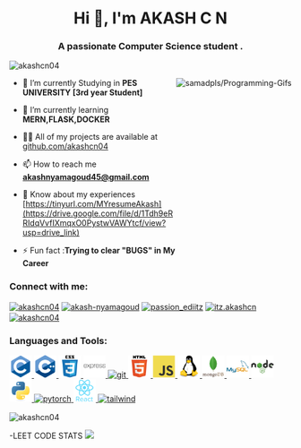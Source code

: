 <h1 align="center">Hi 👋, I'm AKASH C N</h1>
<h3 align="center">A passionate Computer Science student .</h3>

<p align="left"> <img src="https://komarev.com/ghpvc/?username=akashcn04&label=Profile%20views&color=0e75b6&style=flat" alt="akashcn04" /> </p>


<a href='https://github.com/samadpls/Programing-Gifs'>
<img align='right' src='https://i.giphy.com/media/v1.Y2lkPTc5MGI3NjExOGJpbWxienhzZHN2c3B5YWxlODNkZm43dXByOGg0NWdhZmcwaHY1byZlcD12MV9pbnRlcm5hbF9naWZfYnlfaWQmY3Q9Zw/qgQUggAC3Pfv687qPC/giphy.gif' widht=100 height=300 alt='samadpls/Programming-Gifs'></a>


- 🔭 I’m currently Studying in **PES UNIVERSITY [3rd year Student]**

- 🌱 I’m currently learning **MERN,FLASK,DOCKER**

- 👨‍💻 All of my projects are available at [github.com/akashcn04](github.com/akashcn04)

- 📫 How to reach me **akashnyamagoud45@gmail.com**

- 📄 Know about my experiences [https://tinyurl.com/MYresumeAkash](https://drive.google.com/file/d/1Tdh9eRRIdqVvfIXmqxO0PystwVAWYtcf/view?usp=drive_link)

- ⚡ Fun fact :**Trying to clear "BUGS" in My Career**

<h3 align="left">Connect with me:</h3>
<p align="left">
<a href="https://twitter.com/akashcn04" target="blank"><img align="center" src="https://raw.githubusercontent.com/rahuldkjain/github-profile-readme-generator/master/src/images/icons/Social/twitter.svg" alt="akashcn04" height="30" width="40" /></a>
<a href="https://linkedin.com/in/akash-nyamagoud-2073b9260" target="blank"><img align="center" src="https://raw.githubusercontent.com/rahuldkjain/github-profile-readme-generator/master/src/images/icons/Social/linked-in-alt.svg" alt="akash-nyamagoud" height="30" width="40" /></a>
<a href="https://instagram.com/passion_ediitz" target="blank"><img align="center" src="https://raw.githubusercontent.com/rahuldkjain/github-profile-readme-generator/master/src/images/icons/Social/instagram.svg" alt="passion_ediitz" height="30" width="40" /></a>
<a href="https://youtube.com/@akashcn1" target="blank"><img align="center" src="https://raw.githubusercontent.com/rahuldkjain/github-profile-readme-generator/master/src/images/icons/Social/youtube.svg" alt="itz.akashcn" height="30" width="40" /></a>
<a href="https://www.leetcode.com/akashcn04" target="blank"><img align="center" src="https://raw.githubusercontent.com/rahuldkjain/github-profile-readme-generator/master/src/images/icons/Social/leet-code.svg" alt="akashcn04" height="30" width="40" /></a>
</p>

<h3 align="left">Languages and Tools:</h3>
<p align="left"> <a href="https://www.cprogramming.com/" target="_blank" rel="noreferrer"> <img src="https://raw.githubusercontent.com/devicons/devicon/master/icons/c/c-original.svg" alt="c" width="40" height="40"/> </a> <a href="https://www.w3schools.com/cpp/" target="_blank" rel="noreferrer"> <img src="https://raw.githubusercontent.com/devicons/devicon/master/icons/cplusplus/cplusplus-original.svg" alt="cplusplus" width="40" height="40"/> </a> <a href="https://www.w3schools.com/css/" target="_blank" rel="noreferrer"> <img src="https://raw.githubusercontent.com/devicons/devicon/master/icons/css3/css3-original-wordmark.svg" alt="css3" width="40" height="40"/> </a> <a href="https://expressjs.com" target="_blank" rel="noreferrer"> <img src="https://raw.githubusercontent.com/devicons/devicon/master/icons/express/express-original-wordmark.svg" alt="express" width="40" height="40"/> </a> <a href="https://git-scm.com/" target="_blank" rel="noreferrer"> <img src="https://www.vectorlogo.zone/logos/git-scm/git-scm-icon.svg" alt="git" width="40" height="40"/> </a> <a href="https://www.w3.org/html/" target="_blank" rel="noreferrer"> <img src="https://raw.githubusercontent.com/devicons/devicon/master/icons/html5/html5-original-wordmark.svg" alt="html5" width="40" height="40"/> </a> <a href="https://developer.mozilla.org/en-US/docs/Web/JavaScript" target="_blank" rel="noreferrer"> <img src="https://raw.githubusercontent.com/devicons/devicon/master/icons/javascript/javascript-original.svg" alt="javascript" width="40" height="40"/> </a> <a href="https://www.linux.org/" target="_blank" rel="noreferrer"> <img src="https://raw.githubusercontent.com/devicons/devicon/master/icons/linux/linux-original.svg" alt="linux" width="40" height="40"/> </a> <a href="https://www.mongodb.com/" target="_blank" rel="noreferrer"> <img src="https://raw.githubusercontent.com/devicons/devicon/master/icons/mongodb/mongodb-original-wordmark.svg" alt="mongodb" width="40" height="40"/> </a> <a href="https://www.mysql.com/" target="_blank" rel="noreferrer"> <img src="https://raw.githubusercontent.com/devicons/devicon/master/icons/mysql/mysql-original-wordmark.svg" alt="mysql" width="40" height="40"/> </a> <a href="https://nodejs.org" target="_blank" rel="noreferrer"> <img src="https://raw.githubusercontent.com/devicons/devicon/master/icons/nodejs/nodejs-original-wordmark.svg" alt="nodejs" width="40" height="40"/> </a> <a href="https://www.python.org" target="_blank" rel="noreferrer"> <img src="https://raw.githubusercontent.com/devicons/devicon/master/icons/python/python-original.svg" alt="python" width="40" height="40"/> </a> <a href="https://pytorch.org/" target="_blank" rel="noreferrer"> <img src="https://www.vectorlogo.zone/logos/pytorch/pytorch-icon.svg" alt="pytorch" width="40" height="40"/> </a> <a href="https://reactjs.org/" target="_blank" rel="noreferrer"> <img src="https://raw.githubusercontent.com/devicons/devicon/master/icons/react/react-original-wordmark.svg" alt="react" width="40" height="40"/> </a> <a href="https://tailwindcss.com/" target="_blank" rel="noreferrer"> <img src="https://www.vectorlogo.zone/logos/tailwindcss/tailwindcss-icon.svg" alt="tailwind" width="40" height="40"/> </a> </p>

<p><img align="center" src="https://github-readme-stats.vercel.app/api/top-langs?username=akashcn04&show_icons=true&locale=en&layout=compact" alt="akashcn04" /></p>

-LEET CODE STATS
![](https://leetcard.jacoblin.cool/akashcn04?theme=unicorn)
